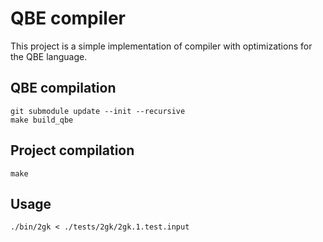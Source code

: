 # QBE compiler
This project is a simple implementation of compiler with optimizations for the QBE language.

## QBE compilation
```
git submodule update --init --recursive
make build_qbe
```

## Project compilation
```
make
```

## Usage
```
./bin/2gk < ./tests/2gk/2gk.1.test.input 
```
